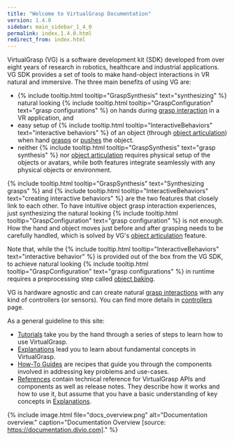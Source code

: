 ```yaml
---
title: "Welcome to VirtualGrasp Documentation"
version: 1.4.0
sidebar: main_sidebar_1_4_0
permalink: index.1.4.0.html
redirect_from: index.html
---
```


VirtualGrasp (VG) is a software development kit (SDK) developed from over eight years of research in robotics, healthcare and industrial applications.
VG SDK provides a set of tools to make hand-object interactions in VR natural and immersive. The three main benefits of using VG are:
* {% include tooltip.html tooltip="GraspSynthesis" text="synthesizing" %} natural looking {% include tooltip.html tooltip="GraspConfiguration" text="grasp configurations" %} on hands during [grasp interaction](grasp_interaction.1.4.0.html) in a VR application, and
* easy setup of {% include tooltip.html tooltip="InteractiveBehaviors" text="interactive behaviors" %} of an object (through [object articulation](object_articulation.1.4.0.html)) when hand [grasps](grasp_interaction.1.4.0.html) or [pushes](push_interaction.1.4.0.html) the object. 
* neither {% include tooltip.html tooltip="GraspSynthesis" text="grasp synthesis" %} nor [object articulation](object_articulation.1.4.0.html) requires physical setup of the objects or avatars, while both features integrate seamlessly with any physical objects or environment.

{% include tooltip.html tooltip="GraspSynthesis" text="Synthesizing grasps" %} and {% include tooltip.html tooltip="InteractiveBehaviors" text="creating interactive behaviors" %} are the two features that closely link to each other. 
To have intuitive object grasp interaction experiences, just synthesizing the natural looking 
{% include tooltip.html tooltip="GraspConfiguration" text="grasp configuration" %} is not enough. How the hand and object moves just before and after grasping needs to be carefully handled, which is solved by VG's [object articulation](object_articulation.1.4.0.html) feature.

Note that, while the {% include tooltip.html tooltip="InteractiveBehaviors" text="interactive behavior" %} is provided out of the box from the VG SDK, 
to achieve natural looking {% include tooltip.html tooltip="GraspConfiguration" text="grasp configurations" %} in runtime
requires a preprocessing step called [object baking](object_baking.1.4.0.html).

VG is hardware agnostic and can create natural [grasp interactions](grasp_interaction.1.4.0.html) with any kind of controllers (or sensors). 
You can find more details in [controllers](controllers.1.4.0.html) page.

As a general guideline to this site:

* [Tutorials](unity_get_started_installation.1.4.0.html) take you by the hand through a series of steps to learn how to use VirtualGrasp.
* [Explanations](controllers.1.4.0.html) lead you to learn about fundamental concepts in VirtualGrasp.
* [How-To Guides](unity_component_myvirtualgrasp.1.4.0.html) are recipes that guide you through the components involved in addressing key problems and use-cases.
* [References](virtualgrasp_unityapi.1.4.0.html) contain technical reference for VirtualGrasp APIs and components as well as release notes. They describe how it works and how to use it,
 but assume that you have a basic understanding of key concepts in [Explanations](controllers.1.4.0.html).

{% include image.html file="docs_overview.png" alt="Documentation overview." caption="Documentation Overview [source: https://documentation.divio.com]." %}